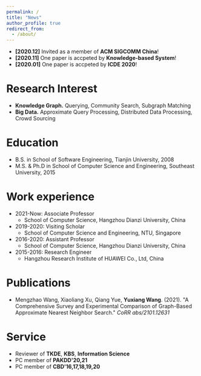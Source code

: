 ```yaml
---
permalink: /
title: "News" 
author_profile: true
redirect_from: 
  - /about/
---
```

* **[2020.12]** Invited as a member of **ACM SIGCOMM China**!<br/>
* **[2020.11]** One paper is accpeted by **Knowledge-based System**!<br/>
* **[2020.01]** One paper is accpeted by **ICDE 2020**!<br/>

Research Interest
======
* **Knowledge Graph.** Querying, Community Search, Subgraph Matching<br/>
* **Big Data.** Approximate Query Processing, Distributed Data Processing, Crowd Sourcing<br/>

Education
======
* B.S. in School of Software Engineering, Tianjin University, 2008
* M.S. & Ph.D in School of Computer Science and Engineering, Southeast University, 2015

Work experience
======
* 2021-Now: Associate Professor
  * School of Computer Science, Hangzhou Dianzi University, China
* 2019-2020: Visiting Scholar
  * School of Computer Science and Engineering, NTU, Singapore  
* 2016-2020: Assistant Professor
  * School of Computer Science, Hangzhou Dianzi University, China
* 2015-2016: Research Engineer
  * Hangzhou Research Institute of HUAWEI Co., Ltd, China

Publications
======
* Mengzhao Wang, Xiaoliang Xu, Qiang Yue, **Yuxiang Wang**. (2021). &quot;A Comprehensive Survey and Experimental Comparison of Graph-Based Approximate Nearest Neighbor Search.&quot; <i>CoRR abs/2101.12631</i>
  
Service
======
* Reviewer of **TKDE**, **KBS**, **Information Science**
* PC member of **PAKDD'20,21**
* PC member of **CBD'16,17,18,19,20**
